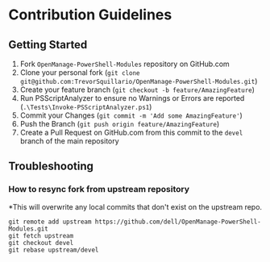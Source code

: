 # Contribution Guidelines

## Getting Started
1. Fork `OpenManage-PowerShell-Modules` repository on GitHub.com
2. Clone your personal fork (`git clone git@github.com:TrevorSquillario/OpenManage-PowerShell-Modules.git`)
4. Create your feature branch (`git checkout -b feature/AmazingFeature`)
5. Run PSScriptAnalyzer to ensure no Warnings or Errors are reported (`.\Tests\Invoke-PSScriptAnalyzer.ps1`)
5. Commit your Changes (`git commit -m 'Add some AmazingFeature'`)
6. Push the Branch (`git push origin feature/AmazingFeature`)
8. Create a Pull Request on GitHub.com from this commit to the `devel` branch of the main repository

## Troubleshooting
### How to resync fork from upstream repository
*This will overwrite any local commits that don't exist on the upstream repo. 
```
git remote add upstream https://github.com/dell/OpenManage-PowerShell-Modules.git
git fetch upstream
git checkout devel
git rebase upstream/devel
```